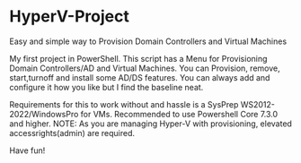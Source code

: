 # HyperV-Project
Easy and simple way to Provision Domain Controllers and Virtual Machines

My first project in PowerShell.
This script has a Menu for Provisioning Domain Controllers/AD and Virtual Machines.
You can Provision, remove, start,turnoff and install some AD/DS features. 
You can always add and configure it how you like but I find the baseline neat.

Requirements for this to work without and hassle is a SysPrep WS2012-2022/WindowsPro for VMs.
Recommended to use Powershell Core 7.3.0 and higher.
NOTE: As you are managing Hyper-V with provisioning, elevated accessrights(admin) are required.

Have fun!
